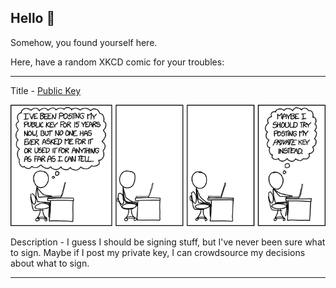 ## Hello 👀

Somehow, you found yourself here.

Here, have a random XKCD comic for your troubles:

-----------------------------------

Title - [Public Key](https://xkcd.com/1553)

![Public Key](./random_comic.png)

Description - I guess I should be signing stuff, but I've never been sure what to sign. Maybe if I post my private key, I can crowdsource my decisions about what to sign.

-----------------------------------